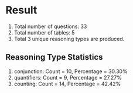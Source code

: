 # Result<br/>
1. Total number of questions: 33<br/>
2. Total number of tables: 5<br/>
3. Total 3 unique reasoning types are produced.<br/>
## **Reasoning Type Statistics**<br/>
1. conjunction: Count = 10, Percentage = 30.30%<br/>
2. quantifiers: Count = 9, Percentage = 27.27%<br/>
3. counting: Count = 14, Percentage = 42.42%<br/>

